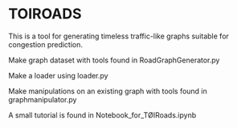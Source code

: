 # TOIROADS
This is a tool for generating timeless traffic-like graphs suitable for congestion prediction.

Make graph dataset with tools found in
RoadGraphGenerator.py

Make a loader using
loader.py

Make manipulations on an existing graph with tools found in 
graphmanipulator.py

A small tutorial is found in 
Notebook_for_TØIRoads.ipynb
